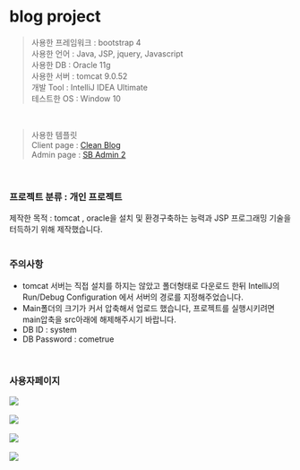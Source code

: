 # blog project

>사용한 프레임워크 : bootstrap 4 <br>
>사용한 언어 : Java, JSP, jquery, Javascript<br>
>사용한 DB : Oracle 11g<br>
>사용한 서버 : tomcat 9.0.52<br>
>개발 Tool : IntelliJ IDEA Ultimate<br>
>테스트한 OS : Window 10<br>
<br>

>사용한 템플릿<br>
>Client page : <a href="https://startbootstrap.com/theme/clean-blog">Clean Blog</a><br>
>Admin page : <a href="https://startbootstrap.com/theme/sb-admin-2">SB Admin 2</a>
<br>

### 프로젝트 분류 : 개인 프로젝트

제작한 목적 : tomcat , oracle을 설치 및 환경구축하는 능력과 JSP 프로그래밍 기술을 터득하기 위해 제작했습니다.<br>
<br>

### 주의사항
<ul>
  <li>tomcat 서버는 직접 설치를 하지는 않았고 폴더형태로 다운로드 한뒤 IntelliJ의 Run/Debug Configuration 에서 서버의 경로를 지정해주었습니다.</li>
  <li>Main폴더의 크기가 커서 압축해서 업로드 했습니다, 프로젝트를 실행시키려면 main압축을 src아래에 해제해주시기 바랍니다.</li>
  <li>DB ID : system</li>
  <li>DB Password : cometrue</li>
</ul>
<br>

### 사용자페이지
<kbd>
  <img src="https://user-images.githubusercontent.com/74585673/157347142-a00abd36-fb0a-4b66-8946-13f3717d60c9.PNG">
</kbd>
<br><br>
<kbd>
  <img src="https://user-images.githubusercontent.com/74585673/157347197-475a3678-1280-49e1-8d59-25fed82a2b74.PNG">
</kbd>
<br><br>
<kbd>
  <img src="https://user-images.githubusercontent.com/74585673/157347339-da6c7cb9-7ea5-490a-91f9-26851f0ce4ed.PNG">
</kbd>
<br><br>
<kbd>
  <img src="https://user-images.githubusercontent.com/74585673/157347405-92946a7e-9905-4474-8341-84bb981567ce.PNG">
</kbd>
<br><br>
